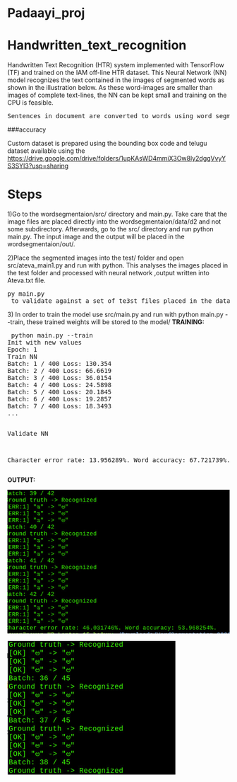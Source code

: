 # Padaayi_proj
# Handwritten_text_recognition

Handwritten Text Recognition (HTR) system implemented with TensorFlow (TF) and trained on the IAM off-line HTR dataset.
This Neural Network (NN) model recognizes the text contained in the images of segmented words as shown in the illustration below.
As these word-images are smaller than images of complete text-lines, the NN can be kept small and training on the CPU is feasible.

<pre>Sentences in document are converted to words using word_segmentation</pre>

###accuracy

Custom dataset is prepared using the bounding box code and telugu dataset available using the https://drive.google.com/drive/folders/1upKAsWD4mmiX3Ow8ly2dggVvyYS3SYI3?usp=sharing


<h1>Steps</h1>
<p>1)Go to the wordsegmentaion/src/ directory and main.py. Take care that the image files are placed directly into the wordsegmentaion/data/d2 and not some subdirectory. Afterwards, go to the src/ directory and run python main.py. The input image and the  output will be placed in the wordsegmentaion/out/.</p>
<p>2)Place the segmented images into the test/ folder and open src/ateva_main1.py and run with python. This analyses the images placed in the test folder and processed with neural network ,output written into Ateva.txt file.</p>
<pre>py main.py
 to validate against a set of te3st files placed in the data folder
</pre>
3) In order to train the model use src/main.py and run with python main.py --train, these trained weights will be stored to the model/
<b>TRAINING:</b>
<pre>
 python main.py --train
Init with new values
Epoch: 1
Train NN
Batch: 1 / 400 Loss: 130.354
Batch: 2 / 400 Loss: 66.6619
Batch: 3 / 400 Loss: 36.0154
Batch: 4 / 400 Loss: 24.5898
Batch: 5 / 400 Loss: 20.1845
Batch: 6 / 400 Loss: 19.2857
Batch: 7 / 400 Loss: 18.3493
...

Validate NN

Character error rate: 13.956289%. Word accuracy: 67.721739%.
</pre>
<b>OUTPUT:</b>


![Screenshot](./doc/1.jpeg)


<b> 

![Screenshot](./doc/2.jpeg)


